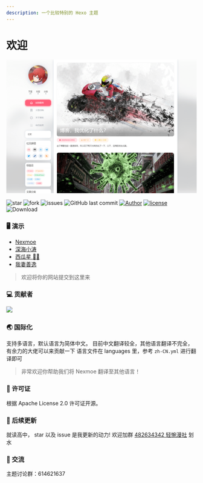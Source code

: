 ```yaml
---
description: 一个比较特别的 Hexo 主题
---
```


# 欢迎

![&#x9884;&#x89C8;&#x56FE;](.gitbook/assets/cover.png)

![star](https://img.shields.io/github/stars/nexmoe/hexo-theme-nexmoe.svg) ![fork](https://img.shields.io/github/forks/nexmoe/hexo-theme-nexmoe.svg) ![issues](https://img.shields.io/github/issues/nexmoe/hexo-theme-nexmoe.svg) ![GitHub last commit](https://img.shields.io/github/last-commit/nexmoe/hexo-theme-nexmoe.svg?label=commits) [![Author](https://img.shields.io/badge/author-%E6%8A%98%E5%BD%B1%E8%BD%BB%E6%A2%A6-red.svg)](https://nexmoe.com) [![license](https://img.shields.io/github/license/nexmoe/hexo-theme-nexmoe.svg)](https://github.com/nexmoe/hexo-theme-nexmoe/blob/master/LICENSE) ![Download](https://img.shields.io/badge/download-29.9KB-brightgreen.svg)

### 🖥 演示

* [Nexmoe](https://nexmoe.com/)
* [深海小涛](https://hexo.xtaolink.cn/)
* [西瓜星 🍉✨](https://suikastar.com/)
* [我妻善逸](http://fguby.love/)

> 欢迎将你的网站提交到这里来

### 💻 贡献者

![](https://opencollective.com/hexo-theme-nexmoe/contributors.svg)

### 🌏 国际化

支持多语言，默认语言为简体中文。 目前中文翻译较全，其他语言翻译不完全，有余力的大佬可以来贡献一下 语言文件在 languages 里，参考 `zh-CN.yml` 进行翻译即可

> 非常欢迎你帮助我们将 Nexmoe 翻译至其他语言！

### 📄 许可证

根据 Apache License 2.0 许可证开源。

### 🍻 后续更新

就读高中， star 以及 issue 是我更新的动力! 欢迎加群 [482634342 轻惋漫社](https://jq.qq.com/?_wv=1027&k=5CfKHun) 划水

### 💬 交流

主题讨论群：614621637

